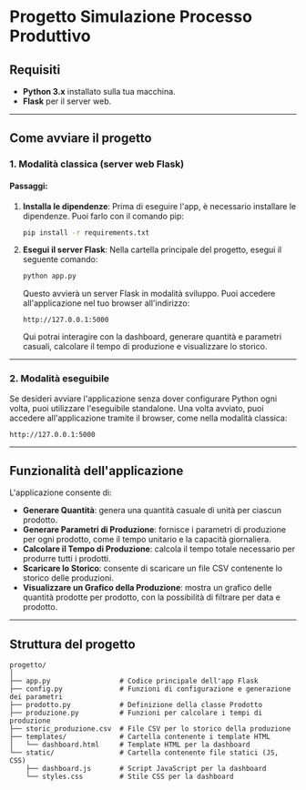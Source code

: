 # Progetto Simulazione Processo Produttivo

## Requisiti

- **Python 3.x** installato sulla tua macchina.
- **Flask** per il server web.

---

## Come avviare il progetto

### 1. **Modalità classica (server web Flask)**

#### Passaggi:

1. **Installa le dipendenze**:
   Prima di eseguire l'app, è necessario installare le dipendenze. Puoi farlo con il comando pip:

   ```bash
   pip install -r requirements.txt
   ```

2. **Esegui il server Flask**:
   Nella cartella principale del progetto, esegui il seguente comando:

   ```bash
   python app.py
   ```

   Questo avvierà un server Flask in modalità sviluppo. Puoi accedere all'applicazione nel tuo browser all'indirizzo:

   ```
   http://127.0.0.1:5000
   ```

   Qui potrai interagire con la dashboard, generare quantità e parametri casuali, calcolare il tempo di produzione e visualizzare lo storico.

---

### 2. **Modalità eseguibile**

Se desideri avviare l'applicazione senza dover configurare Python ogni volta, puoi utilizzare l'eseguibile standalone.
Una volta avviato, puoi accedere all'applicazione tramite il browser, come nella modalità classica:

   ```
   http://127.0.0.1:5000
   ```

---

## Funzionalità dell'applicazione

L'applicazione consente di:

- **Generare Quantità**: genera una quantità casuale di unità per ciascun prodotto.
- **Generare Parametri di Produzione**: fornisce i parametri di produzione per ogni prodotto, come il tempo unitario e la capacità giornaliera.
- **Calcolare il Tempo di Produzione**: calcola il tempo totale necessario per produrre tutti i prodotti.
- **Scaricare lo Storico**: consente di scaricare un file CSV contenente lo storico delle produzioni.
- **Visualizzare un Grafico della Produzione**: mostra un grafico delle quantità prodotte per prodotto, con la possibilità di filtrare per data e prodotto.

---

## Struttura del progetto

```
progetto/
│
├── app.py                 # Codice principale dell'app Flask
├── config.py              # Funzioni di configurazione e generazione dei parametri
├── prodotto.py            # Definizione della classe Prodotto
├── produzione.py          # Funzioni per calcolare i tempi di produzione
├── storic_produzione.csv  # File CSV per lo storico della produzione
├── templates/             # Cartella contenente i template HTML
│   └── dashboard.html     # Template HTML per la dashboard
└── static/                # Cartella contenente file statici (JS, CSS)
    ├── dashboard.js       # Script JavaScript per la dashboard
    └── styles.css         # Stile CSS per la dashboard
